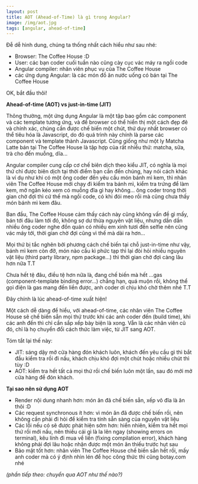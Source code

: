 ```yaml
---
layout: post
title: AOT (Ahead-of-Time) là gì trong Angular?
image: /img/aot.jpg
tags: [angular, ahead-of-time]
---
```


Đễ dễ hình dung, chúng ta thống nhất cách hiểu như sau nhé:

* Browser: The Coffee House :D
* User: các bạn coder cuối tuần nào cũng cày cục vác máy ra ngồi code
* Angular compiler: nhân viên phục vụ của The Coffee House
* các ứng dụng Angular: là các món đồ ăn nước uống có bán tại The Coffee House

OK, bắt đầu thôi!

**Ahead-of-time (AOT) vs just-in-time (JIT)**

Thông thường, một ứng dụng Angular là một tập bao gồm các component và các template tương ứng, và để browser có thể hiển thị một cách đẹp đẽ và chính xác, chúng cần được chế biến một chút, thứ duy nhất browser có thể tiêu hóa là Javascript, do đó quá trình này chính là parse các component và template thành Javascript. Cũng giống như một ly Matcha Latte bán tại The Coffee House là tập hợp của rất nhiều thứ: matcha, sữa, trà cho đến muỗng, dĩa...

Angular compiler cung cấp cơ chế biên dịch theo kiểu JIT, có nghĩa là mọi thứ chỉ được biên dịch tại thời điểm bạn cần đến chúng, hay nói cách khác là ví dụ như khi có một ông coder đến yêu cầu món bánh mì kem, thì nhân viên The Coffee House mới chạy đi kiểm tra bánh mì, kiểm tra trứng để làm kem, mở ngăn kéo xem có muỗng đĩa gì hay không... ông coder trong thời gian chờ đợi thì cứ thế mà ngồi code, có khi đói meo rồi mà cũng chưa thấy món bánh mì kem đâu.

Ban đầu, The Coffee House cảm thấy cách này cũng không vấn đề gì mấy, bán tới đâu làm tới đó, không sợ dư thừa nguyên vật liệu, nhưng dần dần nhiều ông coder nghe đồn quán có nhiều em xinh tươi đến selfie nên cũng vác máy tới, thời gian chờ đợi cũng vì thế mà dài ra hơn...

Mọi thứ bị tắc nghẽn bởi phương cách chế biến tại chỗ just-in-time như vậy, bánh mì kem còn đỡ, món nào cầu kì phức tạp thì lại đòi hỏi nhiều nguyên vật liệu (third party library, npm package...) thì thời gian chờ đợi càng lâu hơn nữa T.T

Chưa hết tệ đâu, điều tệ hơn nữa là, đang chế biến mà hết ...gas (component-template binding error...) chẳng hạn, quá muộn rồi, không thể gọi điện là gas mang đến liền được, anh coder ơi chịu khó chờ thêm nhé T.T

Đây chính là lúc ahead-of-time xuất hiện!

Một cách dễ dàng để hiểu, với ahead-of-time, các nhân viên The Coffee House sẽ chế biến sẵn mọi thứ trước khi các anh coder đến (build time), khi các anh đến thì chỉ cần sắp xếp bày biện là xong. Vẫn là các nhân viên cũ đó, chỉ là  họ chuyển đổi cách thức làm việc, từ JIT sang AOT.

Tóm tắt lại thế này:

* JIT: sáng dậy mở cửa hàng đón khách luôn, khách đến yêu cầu gì thì bắt đầu kiểm tra rồi đi nấu, khách chịu khó đợi một chút hoặc nhiều chút thì tùy :D
* AOT: kiểm tra hết tất cả mọi thứ rồi chế biến luôn một lần, sau đó mới mở cửa hàng để đón khách.

**Tại sao nên sử dụng AOT**

* Render nội dung nhanh hơn: món ăn đã chế biến sẵn, xếp vô đĩa là ăn thôi :D
* Các request synchronous ít hơn: vì món ăn đã được chế biến rồi, nên không cần phải đi hỏi để kiểm tra tính sẵn sàng của nguyên vật liệu
* Các lỗi nếu có sẽ được phát hiện sớm hơn: hiển nhiên, kiểm tra hết mọi thứ rồi mới nấu, nên thiếu cái gì là la lên ngay (showing errors on terminal), kêu lính đi mua về liền (fixing compilation error), khách hàng không phải đợi lâu hoặc nhận được một món ăn thiếu trước hụt sau
* Bảo mật tốt hơn: nhân viên The Coffee House chế biến sẵn hết rồi, mấy anh coder mà có ý định nhìn lén để học công thức thì cũng botay.com nhé

_(phần tiếp theo: chuyển qua AOT như thế nào?)_







